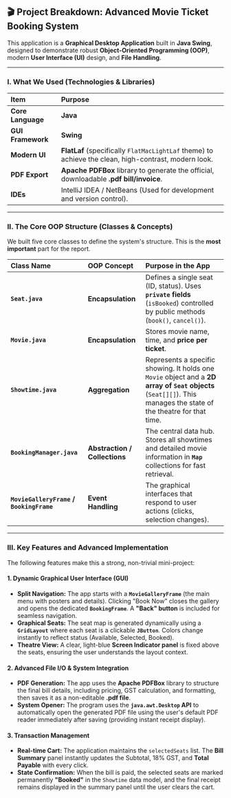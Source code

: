 ## 🎬 Project Breakdown: Advanced Movie Ticket Booking System

This application is a **Graphical Desktop Application** built in **Java Swing**, designed to demonstrate robust **Object-Oriented Programming (OOP)**, modern **User Interface (UI)** design, and **File Handling**.

---

### I. What We Used (Technologies & Libraries)

| Item | Purpose |
| :--- | :--- |
| **Core Language** | **Java** |
| **GUI Framework** | **Swing** |
| **Modern UI** | **FlatLaf** (specifically `FlatMacLightLaf` theme) to achieve the clean, high-contrast, modern look. |
| **PDF Export** | **Apache PDFBox** library to generate the official, downloadable **.pdf bill/invoice**. |
| **IDEs** | IntelliJ IDEA / NetBeans (Used for development and version control). |

---

### II. The Core OOP Structure (Classes & Concepts)

We built five core classes to define the system's structure. This is the **most important** part for the report.

| Class Name | OOP Concept | Purpose in the App |
| :--- | :--- | :--- |
| **`Seat.java`** | **Encapsulation** | Defines a single seat (ID, status). Uses **`private` fields** (`isBooked`) controlled by public methods (`book()`, `cancel()`). |
| **`Movie.java`** | **Encapsulation** | Stores movie name, time, and **price per ticket**. |
| **`Showtime.java`** | **Aggregation** | Represents a specific showing. It holds one `Movie` object and a **2D array of `Seat` objects** (`Seat[][]`). This manages the state of the theatre for that time. |
| **`BookingManager.java`** | **Abstraction / Collections** | The central data hub. Stores all showtimes and detailed movie information in **`Map`** collections for fast retrieval. |
| **`MovieGalleryFrame` / `BookingFrame`** | **Event Handling** | The graphical interfaces that respond to user actions (clicks, selection changes). |

---

### III. Key Features and Advanced Implementation

The following features make this a strong, non-trivial mini-project:

#### 1. Dynamic Graphical User Interface (GUI)

* **Split Navigation:** The app starts with a **`MovieGalleryFrame`** (the main menu with posters and details). Clicking "Book Now" closes the gallery and opens the dedicated **`BookingFrame`**. A **"Back" button** is included for seamless navigation.
* **Graphical Seats:** The seat map is generated dynamically using a **`GridLayout`** where each seat is a clickable **`JButton`**. Colors change instantly to reflect status (Available, Selected, Booked).
* **Theatre View:** A clear, light-blue **Screen Indicator panel** is fixed above the seats, ensuring the user understands the layout context.

#### 2. Advanced File I/O & System Integration

* **PDF Generation:** The app uses the **Apache PDFBox** library to structure the final bill details, including pricing, GST calculation, and formatting, then saves it as a non-editable **.pdf file**.
* **System Opener:** The program uses the **`java.awt.Desktop` API** to automatically open the generated PDF file using the user's default PDF reader immediately after saving (providing instant receipt display).

#### 3. Transaction Management

* **Real-time Cart:** The application maintains the `selectedSeats` list. The **Bill Summary** panel instantly updates the Subtotal, 18% GST, and **Total Payable** with every click.
* **State Confirmation:** When the bill is paid, the selected seats are marked permanently **"Booked"** in the `Showtime` data model, and the final receipt remains displayed in the summary panel until the user clears the cart.
